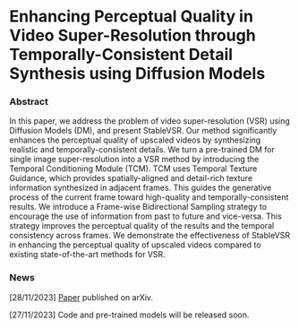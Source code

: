 # Enhancing Perceptual Quality in Video Super-Resolution through Temporally-Consistent Detail Synthesis using Diffusion Models

### Abstract
In this paper, we address the problem of video super-resolution (VSR) using Diffusion Models (DM), and present StableVSR. Our method significantly enhances the perceptual quality of upscaled videos by synthesizing realistic and temporally-consistent details. We turn a pre-trained DM for single image super-resolution into a VSR method by introducing the Temporal Conditioning Module (TCM). TCM uses Temporal Texture Guidance, which provides spatially-aligned and detail-rich texture information synthesized in adjacent frames. This guides the generative process of the current frame toward high-quality and temporally-consistent results.
We introduce a Frame-wise Bidirectional Sampling strategy to encourage the use of information from past to future and vice-versa. This strategy improves the perceptual quality of the results and the temporal consistency across frames. We demonstrate the effectiveness of StableVSR in enhancing the perceptual quality of upscaled videos compared to existing state-of-the-art methods for VSR.

### News
[28/11/2023] [Paper](https://arxiv.org/abs/2311.15908) published on arXiv.

[27/11/2023] Code and pre-trained models will be released soon.
